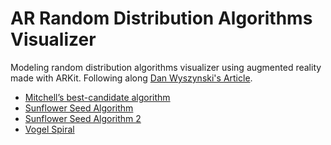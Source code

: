 # AR Random Distribution Algorithms Visualizer

Modeling random distribution algorithms visualizer using augmented reality made with ARKit. Following along [Dan Wyszynski's Article](https://medium.com/@AbovegroundDan/visualizing-random-distribution-algorithms-in-swift-and-arkit-4e05f502755b).

- [Mitchell’s best-candidate algorithm](https://bost.ocks.org/mike/algorithms/#sampling)
- [Sunflower Seed Algorithm](https://thatsmaths.com/2014/06/05/sunflowers-and-fibonacci-models-of-efficiency/)
- [Sunflower Seed Algorithm 2](https://www.popmath.org.uk/rpamaths/rpampages/sunflower.html)
- [Vogel Spiral](https://www.codeproject.com/Articles/1221341/The-Vogel-Spiral-Phenomenon)
